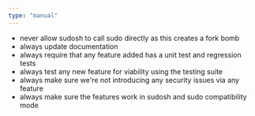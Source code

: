 ```yaml
---
type: "manual"
---
```


- never allow sudosh to call sudo directly as this creates a fork bomb
- always update documentation
- always require that any feature added has a unit test and regression tests
- always test any new feature for viability using the testing suite
- always make sure we're not introducing any security issues via any feature
- always make sure the features work in sudosh and sudo compatibility mode
